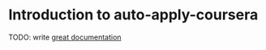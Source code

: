 # Introduction to auto-apply-coursera

TODO: write [great documentation](http://jacobian.org/writing/what-to-write/)
